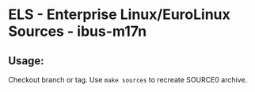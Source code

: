 # ELS - Enterprise Linux/EuroLinux Sources - ibus-m17n
 
## Usage:
  Checkout branch or tag. Use `make sources` to recreate  SOURCE0 archive.
